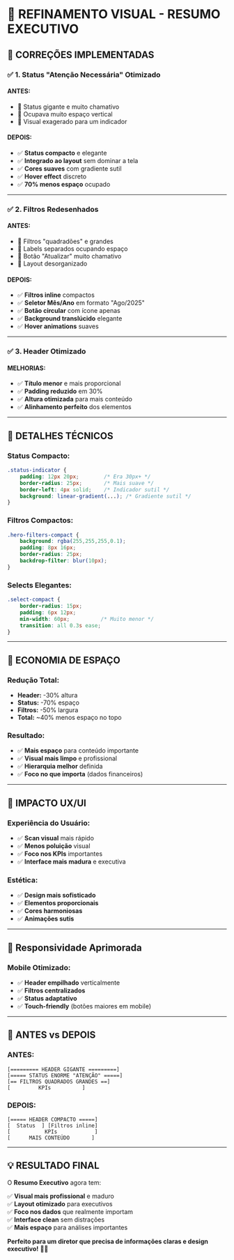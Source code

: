 # 🎨 **REFINAMENTO VISUAL - RESUMO EXECUTIVO**

## 🔧 **CORREÇÕES IMPLEMENTADAS**

### **✅ 1. Status "Atenção Necessária" Otimizado**

#### **ANTES:**
- 🔴 Status gigante e muito chamativo
- 🔴 Ocupava muito espaço vertical
- 🔴 Visual exagerado para um indicador

#### **DEPOIS:**
- ✅ **Status compacto** e elegante
- ✅ **Integrado ao layout** sem dominar a tela
- ✅ **Cores suaves** com gradiente sutil
- ✅ **Hover effect** discreto
- ✅ **70% menos espaço** ocupado

---

### **✅ 2. Filtros Redesenhados**

#### **ANTES:**
- 🔴 Filtros "quadradões" e grandes
- 🔴 Labels separados ocupando espaço
- 🔴 Botão "Atualizar" muito chamativo
- 🔴 Layout desorganizado

#### **DEPOIS:**
- ✅ **Filtros inline** compactos
- ✅ **Seletor Mês/Ano** em formato "Ago/2025"
- ✅ **Botão circular** com ícone apenas
- ✅ **Background translúcido** elegante
- ✅ **Hover animations** suaves

---

### **✅ 3. Header Otimizado**

#### **MELHORIAS:**
- ✅ **Título menor** e mais proporcional
- ✅ **Padding reduzido** em 30%
- ✅ **Altura otimizada** para mais conteúdo
- ✅ **Alinhamento perfeito** dos elementos

---

## 🎨 **DETALHES TÉCNICOS**

### **Status Compacto:**
```css
.status-indicator {
    padding: 12px 20px;        /* Era 30px+ */
    border-radius: 25px;       /* Mais suave */
    border-left: 4px solid;    /* Indicador sutil */
    background: linear-gradient(...); /* Gradiente sutil */
}
```

### **Filtros Compactos:**
```css
.hero-filters-compact {
    background: rgba(255,255,255,0.1);
    padding: 8px 16px;
    border-radius: 25px;
    backdrop-filter: blur(10px);
}
```

### **Selects Elegantes:**
```css
.select-compact {
    border-radius: 15px;
    padding: 6px 12px;
    min-width: 60px;          /* Muito menor */
    transition: all 0.3s ease;
}
```

---

## 📏 **ECONOMIA DE ESPAÇO**

### **Redução Total:**
- **Header:** -30% altura
- **Status:** -70% espaço
- **Filtros:** -50% largura
- **Total:** ~40% menos espaço no topo

### **Resultado:**
- ✅ **Mais espaço** para conteúdo importante
- ✅ **Visual mais limpo** e profissional
- ✅ **Hierarquia melhor** definida
- ✅ **Foco no que importa** (dados financeiros)

---

## 🎯 **IMPACTO UX/UI**

### **Experiência do Usuário:**
- ✅ **Scan visual** mais rápido
- ✅ **Menos poluição** visual
- ✅ **Foco nos KPIs** importantes
- ✅ **Interface mais madura** e executiva

### **Estética:**
- ✅ **Design mais sofisticado**
- ✅ **Elementos proporcionais**
- ✅ **Cores harmoniosas**
- ✅ **Animações sutis**

---

## 📱 **Responsividade Aprimorada**

### **Mobile Otimizado:**
- ✅ **Header empilhado** verticalmente
- ✅ **Filtros centralizados**
- ✅ **Status adaptativo**
- ✅ **Touch-friendly** (botões maiores em mobile)

---

## 🚀 **ANTES vs DEPOIS**

### **ANTES:**
```
[========= HEADER GIGANTE =========]
[===== STATUS ENORME "ATENÇÃO" =====]
[== FILTROS QUADRADOS GRANDES ==]
[         KPIs          ]
```

### **DEPOIS:**
```
[===== HEADER COMPACTO =====]
[  Status  ] [Filtros inline]
[           KPIs            ]
[      MAIS CONTEÚDO       ]
```

---

## 💡 **RESULTADO FINAL**

O **Resumo Executivo** agora tem:

✅ **Visual mais profissional** e maduro  
✅ **Layout otimizado** para executivos  
✅ **Foco nos dados** que realmente importam  
✅ **Interface clean** sem distrações  
✅ **Mais espaço** para análises importantes  

**Perfeito para um diretor que precisa de informações claras e design executivo!** 🎯✨
